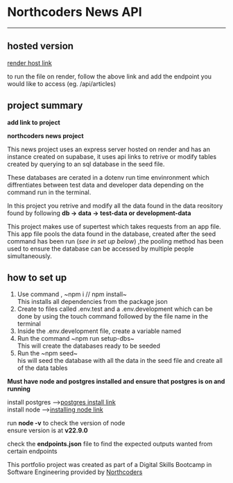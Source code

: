 # Northcoders News API

---

## hosted version

[render host link](https://solo-project-35gi.onrender.com "render hosting")

to run the file on render, follow the above link and add the endpoint you would like to access (eg. /api/articles)

## project summary

**add link to project**

**northcoders news project**

<p>
This news project uses an express server hosted on render and has an instance created on supabase, it uses api links to retrive or modify tables created by querying to an sql database in the seed file.<br>

These databases are cerated in a dotenv run time envinronment which diffrentiates between test data and developer data depending on the command run in the terminal.<br>

In this project you retrive and modify all the data found in the data reository found by following
**db -> data -> test-data or development-data**<br>

This project makes use of supertest which takes requests from an app file. This app file pools the data found in the database, created after the seed command has been run (_see in set up below_) ,the pooling method has been used to ensure the database can be accessed by multiple people simultaneously.<br></p>

## how to set up

<ol>
<li>Use command , ~npm i // npm install~ <br>This installs all dependencies from the package json</li>
<li>Create to files called .env.test and a .env.development
which can be done by using the touch command followed by the file name in the terminal</li>
<li>Inside the .env.development file, create a variable named </li>
<li>Run the command ~npm run setup-dbs~ <br>This will create the databases ready to be seeded</li>
<li>Run the ~npm seed~ <br>
his will seed the database with all the data in the seed file and create all of the data tables</li>

</ol>

**Must have node and postgres installed and ensure that postgres is on and running**

install postgres -->[postgres install link](https://www.postgresql.org/download/ "postinstall")<br>
install node -->[installing node link](https://nodejs.org/en/download/package-manager "install node")

run **node -v** to check the version of node <br>
ensure version is at **v22.9.0**

check the **endpoints.json** file to find the expected outputs wanted from certain endpoints

This portfolio project was created as part of a Digital Skills Bootcamp in Software Engineering provided by [Northcoders](https://northcoders.com/)
